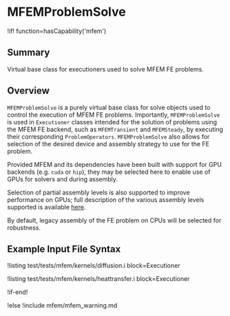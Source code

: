 # MFEMProblemSolve

!if! function=hasCapability('mfem')

## Summary

Virtual base class for executioners used to solve MFEM FE problems.

## Overview

`MFEMProblemSolve` is a purely virtual base class for solve objects used to control the execution of
MFEM FE problems. Importantly, `MFEMProblemSolve` is used in `Executioner` classes intended for the
solution of problems using the MFEM FE backend, such as `MFEMTransient` and `MFEMSteady`, by
executing their corresponding `ProblemOperators`. `MFEMProblemSolve` also allows for selection of
the desired device and assembly strategy to use for the FE problem.

Provided MFEM and its dependencies have been built with support for GPU backends (e.g. `cuda` or
`hip`), they may be selected here to enable use of GPUs for solvers and during assembly.

Selection of partial assembly levels is also supported to improve performance on GPUs; full
description of the various assembly levels supported is available
 [here](https://mfem.org/performance/).

By default, legacy assembly of the FE problem on CPUs will be selected for robustness.

## Example Input File Syntax

!listing test/tests/mfem/kernels/diffusion.i block=Executioner

!listing test/tests/mfem/kernels/heattransfer.i block=Executioner

!if-end!

!else
!include mfem/mfem_warning.md
